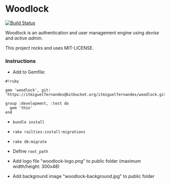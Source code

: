# Woodlock
[![Build Status](https://travis-ci.org/regedor/woodlock.svg?branch=master)](https://travis-ci.org/regedor/woodlock)

Woodlock is an authentication and user management engine using *devise* and *active admin*.

This project rocks and uses MIT-LICENSE.

### Instructions

* Add to Gemfile:

```
#!ruby

gem 'woodlock', git: 'https://itmiguelfernandes@bitbucket.org/itmiguelfernandes/woodlock.git'

group :development, :test do
  gem 'thin'
end
```
* `bundle install`

* `rake railties:install:migrations`

* `rake db:migrate`

* Define `root_path`

* Add logo file "woodlock-logo.png" to public folder (maximum width/height: 300x48)

* Add background image "woodlock-background.jpg" to public folder
